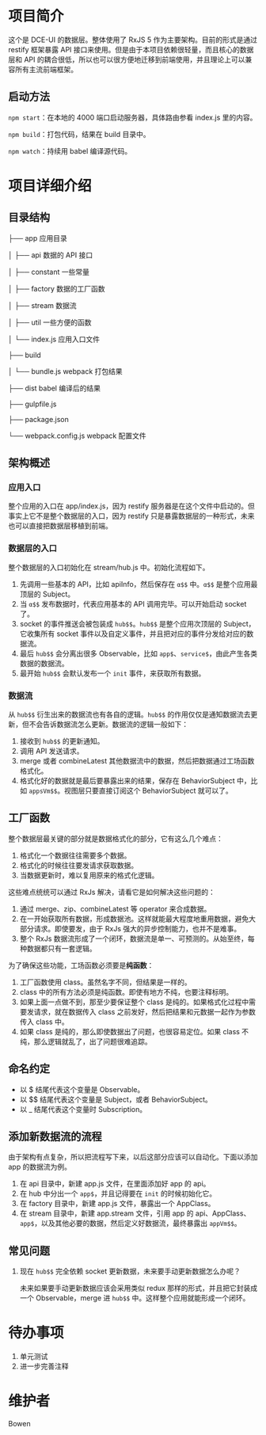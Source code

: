 # 项目简介
这个是 DCE-UI 的数据层。整体使用了 RxJS 5 作为主要架构。目前的形式是通过 restify 框架暴露 API 接口来使用。但是由于本项目依赖很轻量，而且核心的数据层和 API 的耦合很低，所以也可以很方便地迁移到前端使用，并且理论上可以兼容所有主流前端框架。

## 启动方法
`npm start`：在本地的 4000 端口启动服务器，具体路由参看 index.js 里的内容。

`npm build`：打包代码，结果在 build 目录中。

`npm watch`：持续用 babel 编译源代码。

# 项目详细介绍
## 目录结构

├── app 应用目录

│   ├── api                     数据的 API 接口

│   ├── constant                一些常量

│   ├── factory                 数据的工厂函数

│   ├── stream                  数据流

│   ├── util                    一些方便的函数

│   └── index.js                应用入口文件

├── build

│   └── bundle.js               webpack 打包结果

├── dist                        babel 编译后的结果

├── gulpfile.js                 

├── package.json

└── webpack.config.js           webpack 配置文件

## 架构概述

### 应用入口

整个应用的入口在 app/index.js，因为 restify 服务器是在这个文件中启动的。但事实上它不是整个数据层的入口，因为 restify 只是暴露数据层的一种形式，未来也可以直接把数据层移植到前端。

### 数据层的入口

整个数据层的入口初始化在 stream/hub.js 中。初始化流程如下。

  1. 先调用一些基本的 API，比如 apiInfo，然后保存在 `α$$` 中。`α$$` 是整个应用最顶层的 Subject。
  2. 当 `α$$` 发布数据时，代表应用基本的 API 调用完毕。可以开始启动 socket 了。
  3. socket 的事件推送会被包装成 `hub$$`。`hub$$` 是整个应用次顶层的 Subject，它收集所有 socket 事件以及自定义事件，并且把对应的事件分发给对应的数据流。
  4. 最后 `hub$$` 会分离出很多 Observable，比如 `app$`、`service$`，由此产生各类数据的数据流。
  4. 最开始 `hub$$` 会默认发布一个 `init` 事件，来获取所有数据。
  
### 数据流

从 `hub$$` 衍生出来的数据流也有各自的逻辑。`hub$$` 的作用仅仅是通知数据流去更新，但不会告诉数据流怎么更新。数据流的逻辑一般如下：

  1. 接收到 `hub$$` 的更新通知。
  2. 调用 API 发送请求。
  3. merge 或者 combineLatest 其他数据流中的数据，然后把数据通过工场函数格式化。
  4. 格式化好的数据就是最后要暴露出来的结果，保存在 BehaviorSubject 中，比如 `appsVm$$`。视图层只要直接订阅这个 BehaviorSubject 就可以了。

## 工厂函数

整个数据层最关键的部分就是数据格式化的部分，它有这么几个难点：

1. 格式化一个数据往往需要多个数据。
2. 格式化的时候往往要发请求获取数据。
3. 当数据更新时，难以复用原来的格式化逻辑。

这些难点统统可以通过 RxJs 解决，请看它是如何解决这些问题的：

1. 通过 merge、zip、combineLatest 等 operator 来合成数据。
2. 在一开始获取所有数据，形成数据池。这样就能最大程度地重用数据，避免大部分请求。即使要发，由于 RxJs 强大的异步控制能力，也并不是难事。
3. 整个 RxJs 数据流形成了一个闭环，数据流是单一、可预测的。从始至终，每种数据都只有一套逻辑。

为了确保这些功能，工场函数必须要是**纯函数**：

1. 工厂函数使用 class。虽然名字不同，但结果是一样的。
2. class 中的所有方法必须是纯函数。即使有地方不纯，也要注释标明。
3. 如果上面一点做不到，那至少要保证整个 class 是纯的。如果格式化过程中需要发请求，就在数据传入 class 之前发好，然后把结果和元数据一起作为参数传入 class 中。
4. 如果 class 是纯的，那么即使数据出了问题，也很容易定位。如果 class 不纯，那么逻辑就乱了，出了问题很难追踪。

## 命名约定

* 以 $ 结尾代表这个变量是 Observable。
* 以 $$ 结尾代表这个变量是 Subject，或者 BehaviorSubject。
* 以 _ 结尾代表这个变量时 Subscription。

## 添加新数据流的流程

由于架构有点复杂，所以把流程写下来，以后这部分应该可以自动化。下面以添加 app 的数据流为例。

1. 在 api 目录中，新建 app.js 文件，在里面添加好 app 的 api。
2. 在 hub 中分出一个 `app$`，并且记得要在 `init` 的时候初始化它。
2. 在 factory 目录中，新建 app.js 文件，暴露出一个 AppClass。
3. 在 stream 目录中，新建 app.stream 文件，引用 app 的 api、AppClass、`app$`，以及其他必要的数据，然后定义好数据流，最终暴露出 `appVm$$`。

## 常见问题

1. 现在 `hub$$` 完全依赖 socket 更新数据，未来要手动更新数据怎么办呢？

	未来如果要手动更新数据应该会采用类似 redux 那样的形式，并且把它封装成一个 Observable，merge 进 `hub$$` 中。这样整个应用就能形成一个闭环。

# 待办事项

1. 单元测试
2. 进一步完善注释

# 维护者

Bowen